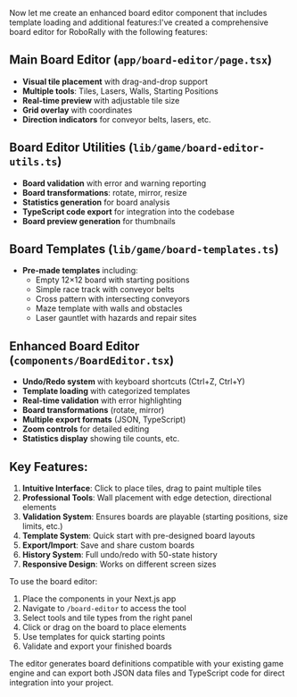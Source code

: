 Now let me create an enhanced board editor component that includes template loading and additional features:I've created a comprehensive board editor for RoboRally with the following features:

## Main Board Editor (`app/board-editor/page.tsx`)
- **Visual tile placement** with drag-and-drop support
- **Multiple tools**: Tiles, Lasers, Walls, Starting Positions
- **Real-time preview** with adjustable tile size
- **Grid overlay** with coordinates
- **Direction indicators** for conveyor belts, lasers, etc.

## Board Editor Utilities (`lib/game/board-editor-utils.ts`)
- **Board validation** with error and warning reporting
- **Board transformations**: rotate, mirror, resize
- **Statistics generation** for board analysis
- **TypeScript code export** for integration into the codebase
- **Board preview generation** for thumbnails

## Board Templates (`lib/game/board-templates.ts`)
- **Pre-made templates** including:
  - Empty 12×12 board with starting positions
  - Simple race track with conveyor belts
  - Cross pattern with intersecting conveyors
  - Maze template with walls and obstacles
  - Laser gauntlet with hazards and repair sites

## Enhanced Board Editor (`components/BoardEditor.tsx`)
- **Undo/Redo system** with keyboard shortcuts (Ctrl+Z, Ctrl+Y)
- **Template loading** with categorized templates
- **Real-time validation** with error highlighting
- **Board transformations** (rotate, mirror)
- **Multiple export formats** (JSON, TypeScript)
- **Zoom controls** for detailed editing
- **Statistics display** showing tile counts, etc.

## Key Features:
1. **Intuitive Interface**: Click to place tiles, drag to paint multiple tiles
2. **Professional Tools**: Wall placement with edge detection, directional elements
3. **Validation System**: Ensures boards are playable (starting positions, size limits, etc.)
4. **Template System**: Quick start with pre-designed board layouts
5. **Export/Import**: Save and share custom boards
6. **History System**: Full undo/redo with 50-state history
7. **Responsive Design**: Works on different screen sizes

To use the board editor:
1. Place the components in your Next.js app
2. Navigate to `/board-editor` to access the tool
3. Select tools and tile types from the right panel
4. Click or drag on the board to place elements
5. Use templates for quick starting points
6. Validate and export your finished boards

The editor generates board definitions compatible with your existing game engine and can export both JSON data files and TypeScript code for direct integration into your project.